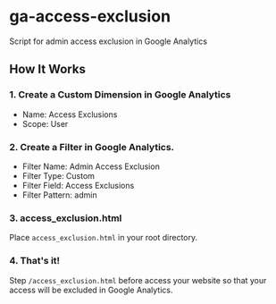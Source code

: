 # ga-access-exclusion
Script for admin access exclusion in Google Analytics

## How It Works

### 1. Create a Custom Dimension in Google Analytics

  * Name: Access Exclusions
  * Scope: User 

### 2. Create a Filter in Google Analytics. 
  
  * Filter Name: Admin Access Exclusion
  * Filter Type: Custom
  * Filter Field: Access Exclusions
  * Filter Pattern: admin

### 3. access_exclusion.html

Place `access_exclusion.html` in your root directory.

### 4. That's it!

Step `/access_exclusion.html` before access your website so that your access will be excluded in Google Analytics.
